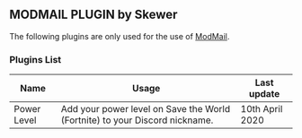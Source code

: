 ## MODMAIL PLUGIN by Skewer

The following plugins are only used for the use of [ModMail](https://github.com/kyb3r/modmail).

### Plugins List

|    Name   |   Usage   |  Last update |
|     --    |     --    |       --     |
|  Power Level  |  Add your power level on Save the World (Fortnite) to your Discord nickname.  | 10th April 2020 |
